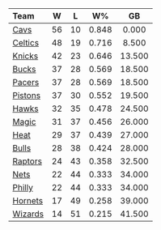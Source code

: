 | Team                            |  W  |  L  |  W%   |   GB   |
|:--------------------------------|:---:|:---:|:-----:|:------:|
| [Cavs](/r/clevelandcavs)        | 56  | 10  | 0.848 | 0.000  |
| [Celtics](/r/bostonceltics)     | 48  | 19  | 0.716 | 8.500  |
| [Knicks](/r/NYKnicks)           | 42  | 23  | 0.646 | 13.500 |
| [Bucks](/r/MkeBucks)            | 37  | 28  | 0.569 | 18.500 |
| [Pacers](/r/pacers)             | 37  | 28  | 0.569 | 18.500 |
| [Pistons](/r/DetroitPistons)    | 37  | 30  | 0.552 | 19.500 |
| [Hawks](/r/AtlantaHawks)        | 32  | 35  | 0.478 | 24.500 |
| [Magic](/r/OrlandoMagic)        | 31  | 37  | 0.456 | 26.000 |
| [Heat](/r/heat)                 | 29  | 37  | 0.439 | 27.000 |
| [Bulls](/r/chicagobulls)        | 28  | 38  | 0.424 | 28.000 |
| [Raptors](/r/torontoraptors)    | 24  | 43  | 0.358 | 32.500 |
| [Nets](/r/GoNets)               | 22  | 44  | 0.333 | 34.000 |
| [Philly](/r/sixers)             | 22  | 44  | 0.333 | 34.000 |
| [Hornets](/r/CharlotteHornets)  | 17  | 49  | 0.258 | 39.000 |
| [Wizards](/r/washingtonwizards) | 14  | 51  | 0.215 | 41.500 |